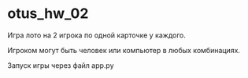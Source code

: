 # otus_hw_02
Игра лото на 2 игрока по одной карточке у каждого.

Игроком могут быть человек или компьютер в любых комбинациях. 

Запуск игры через файл app.py
